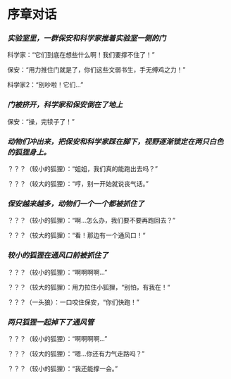# 序章对话
### *实验室里，一群保安和科学家推着实验室一侧的门*
科学家：“它们到底在想些什么啊！我们要撑不住了！”

保安：“用力推住门就是了，你们这些文弱书生，手无缚鸡之力！”

科学家2：“别吵啦！它们...”

### *门被挤开，科学家和保安倒在了地上*

保安：“操，完犊子了！”

### *动物们冲出来，把保安和科学家踩在脚下，视野逐渐锁定在两只白色的狐狸身上。*

？？？（较小的狐狸）：“姐姐，我们真的能跑出去吗？”

？？？（较大的狐狸）：“哼，别一开始就说丧气话。”

### *保安越来越多，动物们一个一个都被抓住了*

？？？（较小的狐狸）：“啊...怎么办，我们要不要再跑回去？”

？？？（较大的狐狸）：“看！那边有一个通风口！“

### *较小的狐狸在通风口前被抓住了*

？？？（较小的狐狸）：“啊啊啊啊...”

？？？（较大的狐狸）：用力拉住小狐狸，“别怕，有我在！“

？？？（一头狼）：一口咬住保安，“你们快跑！”

### *两只狐狸一起掉下了通风管*

？？？（较小的狐狸）：“啊啊啊啊...”

？？？（较大的狐狸）：“嗯...你还有力气走路吗？”

？？？（较小的狐狸）：“我还能撑一会。”
